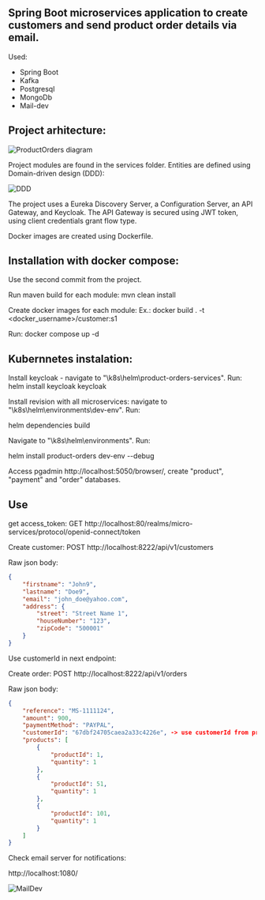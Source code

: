 ## Spring Boot microservices application to create customers and send product order details via email.
Used:
- Spring Boot
- Kafka
- Postgresql
- MongoDb
- Mail-dev

## Project arhitecture:

![ProductOrders diagram](https://github.com/user-attachments/assets/dbce5220-616d-45c5-a471-88fcc77b98b2)

Project modules are found in the services folder. Entities are defined using Domain-driven design (DDD):

![DDD](https://github.com/user-attachments/assets/2b41ca29-eba4-4b1c-9fe0-bbf0a959c4bb)

The project uses a Eureka Discovery Server, a Configuration Server, an API Gateway, and Keycloak.
The API Gateway is secured using JWT token, using client credentials grant flow type.

Docker images are created using Dockerfile.

## Installation with docker compose:

Use the second commit from the project.

Run maven build for each module:
mvn clean install

Create docker images for each module:
Ex.: docker build . -t <docker_username>/customer:s1

Run:
docker compose up -d

## Kubernnetes instalation:

Install keycloak - navigate to "\k8s\helm\product-orders-services".
Run: 
helm install keycloak keycloak

Install revision with all microservices: navigate to "\k8s\helm\environments\dev-env". Run: 

helm dependencies build

Navigate to "\k8s\helm\environments". Run:

helm install product-orders dev-env --debug

Access pgadmin http://localhost:5050/browser/, create "product", "payment" and "order" databases.

## Use

get access_token:
GET http://localhost:80/realms/micro-services/protocol/openid-connect/token

Create customer:
POST http://localhost:8222/api/v1/customers

Raw json body:
```json
{
    "firstname": "John9",
    "lastname": "Doe9",
    "email": "john_doe@yahoo.com",
    "address": {
        "street": "Street Name 1",
        "houseNumber": "123",
        "zipCode": "500001"
    }
}
```

Use customerId in next endpoint:

Create order:
POST http://localhost:8222/api/v1/orders

Raw json body:
```json
{
    "reference": "MS-1111124",
    "amount": 900,
    "paymentMethod": "PAYPAL",
    "customerId": "67dbf24705caea2a33c4226e", -> use customerId from previous step
    "products": [
        {
            "productId": 1,
            "quantity": 1
        },
        {
            "productId": 51,
            "quantity": 1
        },
        {
            "productId": 101,
            "quantity": 1
        }
    ]
}
```

Check email server for notifications:

http://localhost:1080/

![MailDev](https://github.com/user-attachments/assets/b2b54256-291c-4cce-a818-a2052eb85832)


